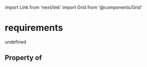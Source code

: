 import Link from 'next/link'
import Grid from '@components/Grid'

# requirements

undefined

## Property of



